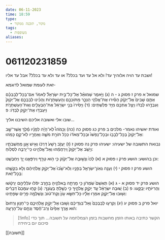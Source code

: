 ```yaml
---
date: 06-11-2023
time: 18:59
type:
  - מקור, תובנה ממקור
tags:
  - מעופפות
aliases:
---
```



# 061120231859

ושבת עד הויה אלוהיך
עד!
ולא אל
עד ועד בכלל?
או עד ולא עד בכלל?
אבל עד אליו!

זאת לעומת שמואל לדוגמא-

שמואל א פרק ז פסוק ג - ה
(ג) וַיֹּ֣אמֶר שְׁמוּאֵ֗ל אֶל־כָּל־בֵּ֣ית יִשְׂרָאֵל֘ לֵאמֹר֒ אִם־בְּכָל־לְבַבְכֶ֗ם אַתֶּ֤ם שָׁבִים֙ אֶל־יְקֹוָ֔ק הָסִ֜ירוּ אֶת־אֱלֹהֵ֧י הַנֵּכָ֛ר מִתּוֹכְכֶ֖ם וְהָעַשְׁתָּר֑וֹת וְהָכִ֨ינוּ לְבַבְכֶ֤ם אֶל־יְקֹוָק֙ וְעִבְדֻ֣הוּ לְבַדּ֔וֹ וְיַצֵּ֥ל אֶתְכֶ֖ם מִיַּ֥ד פְּלִשְׁתִּֽים:
(ד) וַיָּסִ֙ירוּ֙ בְּנֵ֣י יִשְׂרָאֵ֔ל אֶת־הַבְּעָלִ֖ים וְאֶת־הָעַשְׁתָּרֹ֑ת וַיַּעַבְד֥וּ אֶת־יְקֹוָ֖ק לְבַדּֽוֹ: פ


שובו אלי ואשובה אליכם
השיבנו אליך...

ואודת יאשיהו נאמר-
מלכים ב פרק כג פסוק כה
(כה) וְכָמֹהוּ֩ לֹֽא־הָיָ֨ה לְפָנָ֜יו מֶ֗לֶךְ אֲשֶׁר־שָׁ֤ב אֶל־יְקֹוָק֙ בְּכָל־לְבָב֤וֹ וּבְכָל־נַפְשׁוֹ֙ וּבְכָל־מְאֹד֔וֹ כְּכֹ֖ל תּוֹרַ֣ת מֹשֶׁ֑ה וְאַחֲרָ֖יו לֹֽא־קָ֥ם כָּמֹֽהוּ: 

נבואת התשובה של ישעיהו:
ישעיהו פרק נה פסוק ז
(ז) יַעֲזֹ֤ב רָשָׁע֙ דַּרְכּ֔וֹ וְאִ֥ישׁ אָ֖וֶן מַחְשְׁבֹתָ֑יו וְיָשֹׁ֤ב אֶל־יְקֹוָק֙ וִֽירַחֲמֵ֔הוּ וְאֶל־אֱלֹהֵ֖ינוּ כִּֽי־יַרְבֶּ֥ה לִסְלֽוֹחַ: 

וכן בהושע:
הושע פרק ו פסוק א
(א) לְכוּ֙ וְנָשׁ֣וּבָה אֶל־יְקֹוָ֔ק כִּ֛י ה֥וּא טָרָ֖ף וְיִרְפָּאֵ֑נוּ יַ֖ךְ וְיַחְבְּשֵֽׁנוּ: 


הושע פרק ז פסוק י
(י) וְעָנָ֥ה גְאֽוֹן־יִשְׂרָאֵ֖ל בְּפָנָ֑יו וְלֹֽא־שָׁ֙בוּ֙ אֶל־יְקֹוָ֣ק אֱלֹֽהֵיהֶ֔ם וְלֹ֥א בִקְשֻׁ֖הוּ בְּכָל־זֹֽאת: 


הושע פרק יד פסוק א - ג
(א) תֶּאְשַׁם֙ שֹֽׁמְר֔וֹן כִּ֥י מָרְתָ֖ה בֵּֽאלֹהֶ֑יהָ בַּחֶ֣רֶב יִפֹּ֔לוּ עֹלְלֵיהֶ֣ם יְרֻטָּ֔שׁוּ וְהָרִיּוֹתָ֖יו יְבֻקָּֽעוּ: פ
(ב) שׁ֚וּבָה יִשְׂרָאֵ֔ל עַ֖ד יְקֹוָ֣ק אֱלֹהֶ֑יךָ כִּ֥י כָשַׁ֖לְתָּ בַּעֲוֹנֶֽךָ:
(ג) קְח֤וּ עִמָּכֶם֙ דְּבָרִ֔ים וְשׁ֖וּבוּ אֶל־יְקֹוָ֑ק אִמְר֣וּ אֵלָ֗יו כָּל־תִּשָּׂ֤א עָוֹן֙ וְקַח־ט֔וֹב וּֽנְשַׁלְּמָ֥ה פָרִ֖ים שְׂפָתֵֽינוּ: 



יואל פרק ב פסוק יג
(יג) וְקִרְע֤וּ לְבַבְכֶם֙ וְאַל־בִּגְדֵיכֶ֔ם וְשׁ֖וּבוּ אֶל־יְקֹוָ֣ק אֱלֹֽהֵיכֶ֑ם כִּֽי־חַנּ֤וּן וְרַחוּם֙ ה֔וּא אֶ֤רֶךְ אַפַּ֙יִם֙ וְרַב־חֶ֔סֶד וְנִחָ֖ם עַל־הָרָעָֽה: 


> [!info] 
> הקשר כתיבה 
> באותו הזמן
> מחשבות בזמן הצמלחמה על תשובה... תוך כדי סיכום יום ביחידה


[[תשובה]]
